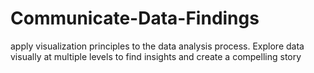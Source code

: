 # Communicate-Data-Findings
apply visualization principles to the data analysis process. Explore data visually at multiple levels to
find insights and create a compelling story
